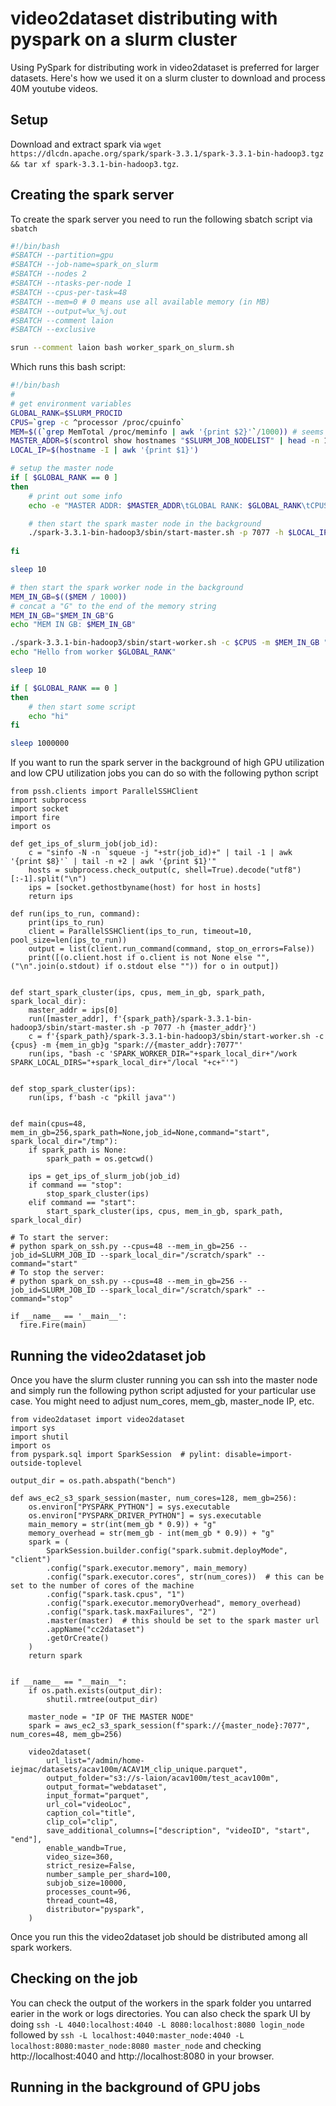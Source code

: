 # video2dataset distributing with pyspark on a slurm cluster

Using PySpark for distributing work in video2dataset is preferred for larger datasets. Here's how we used it on a slurm cluster to download and process 40M youtube videos.

## Setup

Download and extract spark via ```wget https://dlcdn.apache.org/spark/spark-3.3.1/spark-3.3.1-bin-hadoop3.tgz && tar xf spark-3.3.1-bin-hadoop3.tgz```.

## Creating the spark server

To create the spark server you need to run the following sbatch script via ```sbatch```

```bash
#!/bin/bash
#SBATCH --partition=gpu
#SBATCH --job-name=spark_on_slurm
#SBATCH --nodes 2
#SBATCH --ntasks-per-node 1
#SBATCH --cpus-per-task=48
#SBATCH --mem=0 # 0 means use all available memory (in MB)
#SBATCH --output=%x_%j.out
#SBATCH --comment laion
#SBATCH --exclusive

srun --comment laion bash worker_spark_on_slurm.sh
```

Which runs this bash script:

```bash
#!/bin/bash
#
# get environment variables
GLOBAL_RANK=$SLURM_PROCID
CPUS=`grep -c ^processor /proc/cpuinfo`
MEM=$((`grep MemTotal /proc/meminfo | awk '{print $2}'`/1000)) # seems to be in MB
MASTER_ADDR=$(scontrol show hostnames "$SLURM_JOB_NODELIST" | head -n 1)
LOCAL_IP=$(hostname -I | awk '{print $1}')

# setup the master node
if [ $GLOBAL_RANK == 0 ]
then
    # print out some info
    echo -e "MASTER ADDR: $MASTER_ADDR\tGLOBAL RANK: $GLOBAL_RANK\tCPUS PER TASK: $CPUS\tMEM PER NODE: $MEM"

    # then start the spark master node in the background
    ./spark-3.3.1-bin-hadoop3/sbin/start-master.sh -p 7077 -h $LOCAL_IP
   
fi

sleep 10

# then start the spark worker node in the background
MEM_IN_GB=$(($MEM / 1000))
# concat a "G" to the end of the memory string
MEM_IN_GB="$MEM_IN_GB"G
echo "MEM IN GB: $MEM_IN_GB"

./spark-3.3.1-bin-hadoop3/sbin/start-worker.sh -c $CPUS -m $MEM_IN_GB "spark://$MASTER_ADDR:7077"
echo "Hello from worker $GLOBAL_RANK"

sleep 10

if [ $GLOBAL_RANK == 0 ]
then
    # then start some script
    echo "hi"
fi

sleep 1000000
```

If you want to run the spark server in the background of high GPU utilization and low CPU utilization jobs you can do so with the following python script

```python3
from pssh.clients import ParallelSSHClient
import subprocess
import socket
import fire
import os

def get_ips_of_slurm_job(job_id):
    c = "sinfo -N -n `squeue -j "+str(job_id)+" | tail -1 | awk '{print $8}'` | tail -n +2 | awk '{print $1}'"
    hosts = subprocess.check_output(c, shell=True).decode("utf8")[:-1].split("\n")
    ips = [socket.gethostbyname(host) for host in hosts]
    return ips

def run(ips_to_run, command):
    print(ips_to_run)
    client = ParallelSSHClient(ips_to_run, timeout=10, pool_size=len(ips_to_run))
    output = list(client.run_command(command, stop_on_errors=False))
    print([(o.client.host if o.client is not None else "", ("\n".join(o.stdout) if o.stdout else "")) for o in output])


def start_spark_cluster(ips, cpus, mem_in_gb, spark_path, spark_local_dir):
    master_addr = ips[0]
    run([master_addr], f'{spark_path}/spark-3.3.1-bin-hadoop3/sbin/start-master.sh -p 7077 -h {master_addr}')
    c = f'{spark_path}/spark-3.3.1-bin-hadoop3/sbin/start-worker.sh -c {cpus} -m {mem_in_gb}g "spark://{master_addr}:7077"'
    run(ips, "bash -c 'SPARK_WORKER_DIR="+spark_local_dir+"/work SPARK_LOCAL_DIRS="+spark_local_dir+"/local "+c+"'")


def stop_spark_cluster(ips):
    run(ips, f'bash -c "pkill java"')


def main(cpus=48, mem_in_gb=256,spark_path=None,job_id=None,command="start", spark_local_dir="/tmp"):
    if spark_path is None:
        spark_path = os.getcwd()
    
    ips = get_ips_of_slurm_job(job_id)
    if command == "stop":
        stop_spark_cluster(ips)
    elif command == "start":
        start_spark_cluster(ips, cpus, mem_in_gb, spark_path, spark_local_dir)

# To start the server:
# python spark_on_ssh.py --cpus=48 --mem_in_gb=256 --job_id=SLURM_JOB_ID --spark_local_dir="/scratch/spark" --command="start"
# To stop the server:
# python spark_on_ssh.py --cpus=48 --mem_in_gb=256 --job_id=SLURM_JOB_ID --spark_local_dir="/scratch/spark" --command="stop"

if __name__ == '__main__':
  fire.Fire(main)
```





## Running the video2dataset job

Once you have the slurm cluster running you can ssh into the master node and simply run the following python script adjusted for your particular use case. You might need to adjust num_cores, mem_gb, master_node IP, etc.

```python3
from video2dataset import video2dataset
import sys
import shutil
import os
from pyspark.sql import SparkSession  # pylint: disable=import-outside-toplevel

output_dir = os.path.abspath("bench")

def aws_ec2_s3_spark_session(master, num_cores=128, mem_gb=256):
    os.environ["PYSPARK_PYTHON"] = sys.executable
    os.environ["PYSPARK_DRIVER_PYTHON"] = sys.executable
    main_memory = str(int(mem_gb * 0.9)) + "g"
    memory_overhead = str(mem_gb - int(mem_gb * 0.9)) + "g"
    spark = (
        SparkSession.builder.config("spark.submit.deployMode", "client")
        .config("spark.executor.memory", main_memory)
        .config("spark.executor.cores", str(num_cores))  # this can be set to the number of cores of the machine
        .config("spark.task.cpus", "1")
        .config("spark.executor.memoryOverhead", memory_overhead)
        .config("spark.task.maxFailures", "2")
        .master(master)  # this should be set to the spark master url
        .appName("cc2dataset")
        .getOrCreate()
    )
    return spark


if __name__ == "__main__":
    if os.path.exists(output_dir):
        shutil.rmtree(output_dir)

    master_node = "IP OF THE MASTER NODE"
    spark = aws_ec2_s3_spark_session(f"spark://{master_node}:7077", num_cores=48, mem_gb=256)

    video2dataset(
        url_list="/admin/home-iejmac/datasets/acav100m/ACAV1M_clip_unique.parquet",
        output_folder="s3://s-laion/acav100m/test_acav100m",
        output_format="webdataset",
        input_format="parquet",
        url_col="videoLoc",
        caption_col="title",
        clip_col="clip",
        save_additional_columns=["description", "videoID", "start", "end"],
        enable_wandb=True,
        video_size=360,
        strict_resize=False,
        number_sample_per_shard=100,
        subjob_size=10000,
        processes_count=96,
        thread_count=48,
        distributor="pyspark",
    )
```

Once you run this the video2dataset job should be distributed among all spark workers.

## Checking on the job

You can check the output of the workers in the spark folder you untarred earier in the work or logs directories. You can also check the spark UI by doing ```ssh -L 4040:localhost:4040 -L 8080:localhost:8080 login_node``` followed by ```ssh -L localhost:4040:master_node:4040 -L localhost:8080:master_node:8080 master_node``` and checking http://localhost:4040 and http://localhost:8080 in your browser.

## Running in the background of GPU jobs




